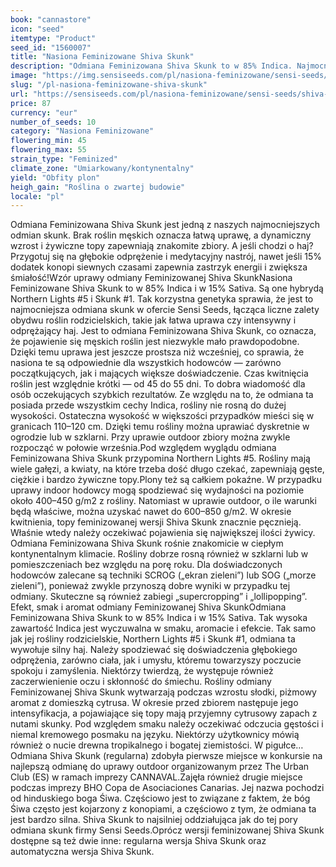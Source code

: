 ```yaml
---
book: "cannastore"
icon: "seed"
itemtype: "Product"
seed_id: "1560007"
title: "Nasiona Feminizowane Shiva Skunk"
description: "Odmiana Feminizowana Shiva Skunk to w 85% Indica. Najmocniejsza odmiana skunk w ofercie Sensi Seeds. Intensywny i odprężający haj."
image: "https://img.sensiseeds.com/pl/nasiona-feminizowane/sensi-seeds/shiva-skunk-feminizowane-image.png"
slug: "/pl-nasiona-feminizowane-shiva-skunk"
url: "https://sensiseeds.com/pl/nasiona-feminizowane/sensi-seeds/shiva-skunk-feminizowane?a_aid=cannastore"
price: 87
currency: "eur"
number_of_seeds: 10
category: "Nasiona Feminizowane"
flowering_min: 45
flowering_max: 55
strain_type: "Feminized"
climate_zone: "Umiarkowany/kontynentalny"
yield: "Obfity plon"
heigh_gain: "Roślina o zwartej budowie"
locale: "pl"
---
```

Odmiana Feminizowana Shiva Skunk jest jedną z naszych najmocniejszych odmian skunk. Brak roślin męskich oznacza łatwą uprawę, a dynamiczny wzrost i żywiczne topy zapewniają znakomite zbiory. A jeśli chodzi o haj? Przygotuj się na głębokie odprężenie i medytacyjny nastrój, nawet jeśli 15% dodatek konopi siewnych czasami zapewnia zastrzyk energii i zwiększa śmiałość!Wzór uprawy odmiany Feminizowanej Shiva SkunkNasiona Feminizowane Shiva Skunk to w 85% Indica i w 15% Sativa. Są one hybrydą Northern Lights #5 i Skunk #1. Tak korzystna genetyka sprawia, że jest to najmocniejsza odmiana skunk w ofercie Sensi Seeds, łącząca liczne zalety obydwu roślin rodzicielskich, takie jak łatwa uprawa czy intensywny i odprężający haj. Jest to odmiana Feminizowana Shiva Skunk, co oznacza, że pojawienie się męskich roślin jest niezwykle mało prawdopodobne. Dzięki temu uprawa jest jeszcze prostsza niż wcześniej, co sprawia, że nasiona te są odpowiednie dla wszystkich hodowców — zarówno początkujących, jak i mających większe doświadczenie. Czas kwitnięcia roślin jest względnie krótki — od 45 do 55 dni. To dobra wiadomość dla osób oczekujących szybkich rezultatów. Ze względu na to, że odmiana ta posiada przede wszystkim cechy Indica, rośliny nie rosną do dużej wysokości. Ostateczna wysokość w większości przypadków mieści się w granicach 110–120 cm. Dzięki temu rośliny można uprawiać dyskretnie w ogrodzie lub w szklarni. Przy uprawie outdoor zbiory można zwykle rozpocząć w połowie września.Pod względem wyglądu odmiana Feminizowana Shiva Skunk przypomina Northern Lights #5. Rośliny mają wiele gałęzi, a kwiaty, na które trzeba dość długo czekać, zapewniają gęste, ciężkie i bardzo żywiczne topy.Plony też są całkiem pokaźne. W przypadku uprawy indoor hodowcy mogą spodziewać się wydajności na poziomie około 400–450 g/m2 z rośliny. Natomiast w uprawie outdoor, o ile warunki będą właściwe, można uzyskać nawet do 600–850 g/m2. W okresie kwitnienia, topy feminizowanej wersji Shiva Skunk znacznie pęcznieją. Właśnie wtedy należy oczekiwać pojawienia się największej ilości żywicy. Odmiana Feminizowana Shiva Skunk rośnie znakomicie w ciepłym kontynentalnym klimacie. Rośliny dobrze rosną również w szklarni lub w pomieszczeniach bez względu na porę roku. Dla doświadczonych hodowców zalecane są techniki SCROG („ekran zieleni”) lub SOG („morze zieleni”), ponieważ zwykle przynoszą dobre wyniki w przypadku tej odmiany. Skuteczne są również zabiegi „supercropping” i „lollipopping”. Efekt, smak i aromat odmiany Feminizowanej Shiva SkunkOdmiana Feminizowana Shiva Skunk to w 85% Indica i w 15% Sativa. Tak wysoka zawartość Indica jest wyczuwalna w smaku, aromacie i efekcie. Tak samo jak jej rośliny rodzicielskie, Northern Lights #5 i Skunk #1, odmiana ta wywołuje silny haj. Należy spodziewać się doświadczenia głębokiego odprężenia, zarówno ciała, jak i umysłu, któremu towarzyszy poczucie spokoju i zamyślenia. Niektórzy twierdzą, że występuje również zaczerwienienie oczu i skłonność do śmiechu. Rośliny odmiany Feminizowanej Shiva Skunk wytwarzają podczas wzrostu słodki, piżmowy aromat z domieszką cytrusa. W okresie przed zbiorem następuje jego intensyfikacja, a pojawiające się topy mają przyjemny cytrusowy zapach z nutami skunky. Pod względem smaku należy oczekiwać odczucia gęstości i niemal kremowego posmaku na języku. Niektórzy użytkownicy mówią również o nucie drewna tropikalnego i bogatej ziemistości. W pigułce…Odmiana Shiva Skunk (regularna) zdobyła pierwsze miejsce w konkursie na najlepszą odmianę do uprawy outdoor organizowanym przez The Urban Club (ES) w ramach imprezy CANNAVAL.Zajęła również drugie miejsce podczas imprezy BHO Copa de Asociaciones Canarias. Jej nazwa pochodzi od hinduskiego boga Śiwa. Częściowo jest to związane z faktem, że bóg Śiwa często jest kojarzony z konopiami, a częściowo z tym, że odmiana ta jest bardzo silna. Shiva Skunk to najsilniej oddziałująca jak do tej pory odmiana skunk firmy Sensi Seeds.Oprócz wersji feminizowanej Shiva Skunk dostępne są też dwie inne: regularna wersja Shiva Skunk oraz automatyczna wersja Shiva Skunk.
